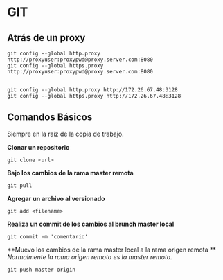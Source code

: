 

# GIT

## Atrás de un proxy

```
git config --global http.proxy http://proxyuser:proxypwd@proxy.server.com:8080
git config --global https.proxy http://proxyuser:proxypwd@proxy.server.com:8080


git config --global http.proxy http://172.26.67.48:3128
git config --global https.proxy http://172.26.67.48:3128
```

## Comandos Básicos

Siempre en la raíz de la copia de trabajo.

**Clonar un repositorio**
```
git clone <url>
```

**Bajo los cambios de la rama master remota**
```
git pull 
```


**Agregar un archivo al versionado**
```
git add <filename>
```

**Realiza un commit de los cambios al brunch master local**
```
git commit -m 'comentario'
```

**Muevo los cambios de la rama master local a la rama origen remota **
_Normalmente la rama origen remota es la master remota._
```
git push master origin
```

